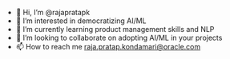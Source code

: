 - 👋 Hi, I’m @rajapratapk
- 👀 I’m interested in democratizing AI/ML
- 🌱 I’m currently learning product management skills and NLP
- 💞️ I’m looking to collaborate on adopting AI/ML in your projects
- 📫 How to reach me raja.pratap.kondamari@oracle.com

<!---
rajapratapk/rajapratapk is a ✨ special ✨ repository because its `README.md` (this file) appears on your GitHub profile.
You can click the Preview link to take a look at your changes.
--->
